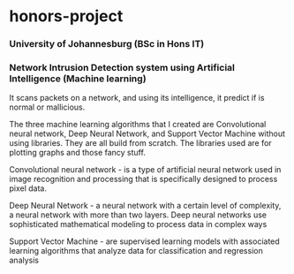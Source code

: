 # honors-project
### University of Johannesburg (BSc in Hons IT)

### Network Intrusion Detection system using Artificial Intelligence (Machine learning)

It scans packets on a network, and using its intelligence, it predict if is normal or mallicious. 

The three machine learning algorithms that I created are Convolutional neural network, Deep Neural Network, and Support Vector Machine without using libraries. They are all build from scratch. The libraries used are for plotting graphs and those fancy stuff. 

Convolutional neural network - is a type of artificial neural network used in image recognition and processing that is specifically designed to process pixel data.

Deep Neural Network - a neural network with a certain level of complexity, a neural network with more than two layers. Deep neural networks use sophisticated mathematical modeling to process data in complex ways

Support Vector Machine -  are supervised learning models with associated learning algorithms that analyze data for classification and regression analysis

